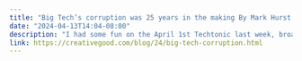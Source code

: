 ```yaml
---
title: "Big Tech’s corruption was 25 years in the making By Mark Hurst • April 11, 2024"
date: "2024-04-13T14:04-08:00"
description: "I had some fun on the April 1st Techtonic last week, broadcasting an hour of tech news from 1999. The episode page is here; click “Pop-up player” to listen."
link: https://creativegood.com/blog/24/big-tech-corruption.html
---
```

